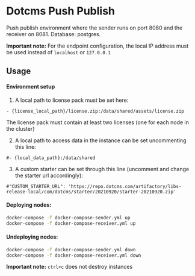 # Dotcms Push Publish

Push publish environment where the sender runs on port 8080 and the receiver on 8081. Database: postgres.

**Important note:**  For the endpoint configuration, the local IP address must be used instead of `localhost` or `127.0.0.1`

## Usage

#### Environment setup


1) A local path to license pack must be set here:

```
- {license_local_path}/license.zip:/data/shared/assets/license.zip
```

The license pack must contain at least two licenses (one for each node in the cluster)


2) A local path to access data in the instance can be set uncommenting this line: 

```
#- {local_data_path}:/data/shared
```

3) A custom starter can be set through this line (uncomment and change the starter url accordingly): 

```
#"CUSTOM_STARTER_URL": 'https://repo.dotcms.com/artifactory/libs-release-local/com/dotcms/starter/20210920/starter-20210920.zip'
```

#### Deploying nodes:

```bash
docker-compose -f docker-compose-sender.yml up
docker-compose -f docker-compose-receiver.yml up

```

#### Undeploying nodes:

```bash
docker-compose -f docker-compose-sender.yml down
docker-compose -f docker-compose-receiver.yml down
```

**Important note:** `ctrl+c` does not destroy instances
